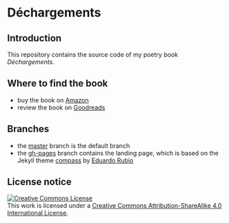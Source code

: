 # Déchargements

## Introduction

This repository contains the source code of my poetry book *Déchargements*.

## Where to find the book

* buy the book on [Amazon](https://www.amazon.it/dp/B07HSJW75G/)
* review the book on [Goodreads](https://www.goodreads.com/book/show/42182210-d-chargements)

## Branches

* the [master](https://github.com/reale/dechargements) branch is the default branch
* the [gh-pages](https://github.com/reale/dechargements/tree/gh-pages) branch contains the landing page, which is based on the Jekyll theme [compass](https://github.com/excentris/compass) by [Eduardo Rubio](https://github.com/excentris)

## License notice

<a rel="license" href="http://creativecommons.org/licenses/by-sa/4.0/"><img alt="Creative Commons License" style="border-width:0" src="https://i.creativecommons.org/l/by-sa/4.0/88x31.png" /></a><br />This work is licensed under a <a rel="license" href="http://creativecommons.org/licenses/by-sa/4.0/">Creative Commons Attribution-ShareAlike 4.0 International License</a>.
